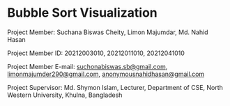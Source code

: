 <h1>Bubble Sort Visualization</h1>

Project Member: Suchana Biswas Cheity, Limon Majumdar, Md. Nahid Hasan

Project Member ID: 20212003010, 20212011010, 20212041010

Project Member E-mail: suchonabiswas.sb@gmail.com, limonmajumder290@gmail.com, anonymousnahidhasan@gmail.com

Project Supervisor: Md. Shymon Islam, Lecturer, Department of CSE, North Western University, Khulna, Bangladesh
